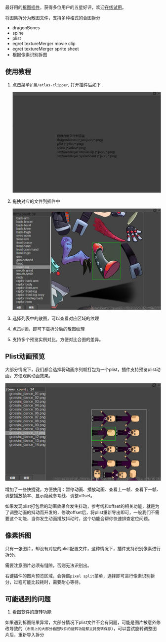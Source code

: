 最好用的[拆图插件](https://store.cocos.com/app/detail/6060)，获得多位用户的五星好评，欢迎[在线试用](https://tidys.github.io/atlas-clipper/main.html)。

将图集拆分为散图文件，支持多种格式的合图拆分

- dragonBones
- spine
- plist
- egret textureMerger movie clip
- egret textureMerger sprite sheet
- 根据像素识别拆图
  
## 使用教程

1. 点击菜单`扩展/atlas-clipper`, 打开插件后如下

   ![](./assets/init.jpg)

2. 拖拽对应的文件到插件中

   ![](./assets/list.jpg)

3. 选择列表中的散图，可以查看对应区域的纹理
4. 点击`拆图`，即可下载拆分后的散图纹理
5. 支持多个预览实例对比，方便对比合图的差异。

## Plist动画预览

大部分情况下，我们都会选择将动画序列帧打包为一个plist，插件支持预览plist动画，方便观察动画效果。

![](./assets/plist_preview.gif)


增加了一些快捷键，方便使用：暂停动画、播放动画、查看上一帧、查看下一帧、调整播放帧率、显示隐藏参考线、调整offset。

如果发现plist打包后的动画效果会发生抖动，参考线和offset的相关功能，就是为了调整动画的抖动而开发的，修改offset后，将plist重新导出即可，一般我们不需要这个功能，当你发生动画播放抖动时，这个功能会帮你快速排查定位问题。

## 像素拆图

只有一张图片，却没有对应的plist配置文件，这种情况下，插件支持识别像素进行拆分。

需要注意图片必须有缝隙，否则无法识别出。

右键插件的图片预览区域，会弹窗`pixel split`菜单，选择即可进行像素识别拆分，过程可能比较耗时，需要耐心等待。


## 可能遇到的问题
1. 看图软件的旋转功能

  如果遇到拆图结果异常，大部分情况下plist文件不会有问题，可能是图片被意外修改导致的（`市面上的大部分看图软件的旋转功能都支持旋转保存`），可以尝试旋转调整图片后，重新导入拆分